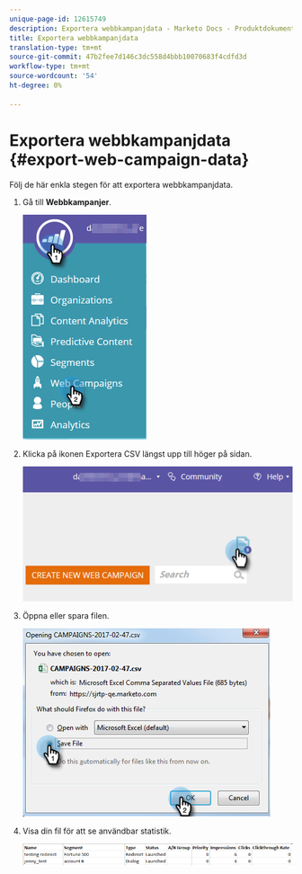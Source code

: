 ```yaml
---
unique-page-id: 12615749
description: Exportera webbkampanjdata - Marketo Docs - Produktdokumentation
title: Exportera webbkampanjdata
translation-type: tm+mt
source-git-commit: 47b2fee7d146c3dc558d4bbb10070683f4cdfd3d
workflow-type: tm+mt
source-wordcount: '54'
ht-degree: 0%

---
```



# Exportera webbkampanjdata {#export-web-campaign-data}

Följ de här enkla stegen för att exportera webbkampanjdata.

1. Gå till **Webbkampanjer**.

   ![](assets/one-2.png)

1. Klicka på ikonen Exportera CSV längst upp till höger på sidan.

   ![](assets/two-2.png)

1. Öppna eller spara filen.

   ![](assets/three-2.png)

1. Visa din fil för att se användbar statistik.

   ![](assets/four-1.png)


